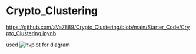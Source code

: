 # Crypto_Clustering

https://github.com/aVa7889/Crypto_Clustering/blob/main/Starter_Code/Crypto_Clustering.ipynb

used ![hvplot](k4_pca_hvplot.png) for diagram
